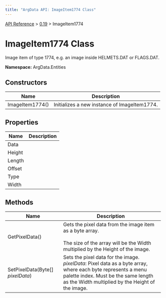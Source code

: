 ```yaml
---
title: "ArgData API: ImageItem1774 Class"
---
```


[API Reference](/argdata/api/) &gt; [0.19](/argdata/api/0.19/) &gt; ImageItem1774

# ImageItem1774 Class

Image item of type 1774, e.g. an image inside HELMETS.DAT or FLAGS.DAT.

**Namespace:** ArgData.Entities

## Constructors

<table class="table table-bordered table-striped ">
<thead>
  <tr>
    <th>Name</th>
    <th>Description</th>
  </tr>
</thead>
<tbody>
  <tr>
    <td>ImageItem1774()</td>
    <td>Initializes a new instance of ImageItem1774.</td>
  </tr>
</tbody>
</table>


## Properties

<table class="table table-bordered table-striped ">
<thead>
  <tr>
    <th>Name</th>
    <th>Description</th>
  </tr>
</thead>
<tbody>
  <tr>
    <td>Data</td>
    <td></td>
  </tr>
  <tr>
    <td>Height</td>
    <td></td>
  </tr>
  <tr>
    <td>Length</td>
    <td></td>
  </tr>
  <tr>
    <td>Offset</td>
    <td></td>
  </tr>
  <tr>
    <td>Type</td>
    <td></td>
  </tr>
  <tr>
    <td>Width</td>
    <td></td>
  </tr>
</tbody>
</table>


## Methods

<table class="table table-bordered table-striped ">
<thead>
  <tr>
    <th>Name</th>
    <th>Description</th>
  </tr>
</thead>
<tbody>
  <tr>
    <td>GetPixelData()</td>
    <td>Gets the pixel data from the image item as a byte array.<br /><br />The size of the array will be the Width multiplied by the Height of the image.</td>
  </tr>
  <tr>
    <td>SetPixelData(Byte[] <em>pixelData</em>)</td>
    <td>Sets the pixel data for the image.<br /><em>pixelData</em>: Pixel data as a byte array, where each byte represents a menu palette index. Must be the same length as the Width multiplied by the Height of the image.<br /></td>
  </tr>
</tbody>
</table>


